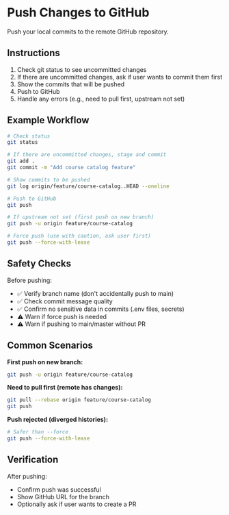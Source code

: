 # Push Changes to GitHub

Push your local commits to the remote GitHub repository.

## Instructions

1. Check git status to see uncommitted changes
2. If there are uncommitted changes, ask if user wants to commit them first
3. Show the commits that will be pushed
4. Push to GitHub
5. Handle any errors (e.g., need to pull first, upstream not set)

## Example Workflow

```bash
# Check status
git status

# If there are uncommitted changes, stage and commit
git add .
git commit -m "Add course catalog feature"

# Show commits to be pushed
git log origin/feature/course-catalog..HEAD --oneline

# Push to GitHub
git push

# If upstream not set (first push on new branch)
git push -u origin feature/course-catalog

# Force push (use with caution, ask user first)
git push --force-with-lease
```

## Safety Checks

Before pushing:
- ✅ Verify branch name (don't accidentally push to main)
- ✅ Check commit message quality
- ✅ Confirm no sensitive data in commits (.env files, secrets)
- ⚠️ Warn if force push is needed
- ⚠️ Warn if pushing to main/master without PR

## Common Scenarios

**First push on new branch:**
```bash
git push -u origin feature/course-catalog
```

**Need to pull first (remote has changes):**
```bash
git pull --rebase origin feature/course-catalog
git push
```

**Push rejected (diverged histories):**
```bash
# Safer than --force
git push --force-with-lease
```

## Verification

After pushing:
- Confirm push was successful
- Show GitHub URL for the branch
- Optionally ask if user wants to create a PR
